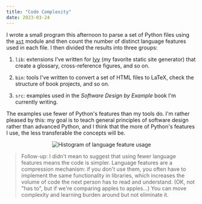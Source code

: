 ```yaml
---
title: "Code Complexity"
date: 2023-03-24
---
```


I wrote a small program this afternoon to parse a set of Python files
using the [`ast`](https://docs.python.org/3/library/ast.html) module
and then count the number of distinct language features used in each file.
I then divided the results into three groups:

1.  `lib`: extensions I've written for [Ivy](https://www.dmulholl.com/docs/ivy/dev/)
    (my favorite static site generator)
    that create a glossary,
    cross-reference figures,
    and so on.

2.  `bin`: tools I've written to convert a set of HTML files to LaTeX,
    check the structure of book projects,
    and so on.

3.  `src`: examples used in the *Software Design by Example* book
    I'm currently writing.

The examples use fewer of Python's features than my tools do.
I'm rather pleased by this:
my goal is to teach general principles of software design rather than advanced Python,
and I think that the more of Python's features I use,
the less transferable the concepts will be.

<div align="center">
<img src="@root/files/2023/code-complexity.png" alt="Histogram of language feature usage"/>
</div>

> Follow-up: I didn't mean to suggest that using fewer language features means the code is simpler.
> Language features are a compression mechanism:
> if you don't use them,
> you often have to implement the same functionality in libraries,
> which increases the volume of code the next person has to read and understand.
> (OK, not "has to", but if we're comparing apples to apples…)
> You can move complexity and learning burden around but not eliminate it.

